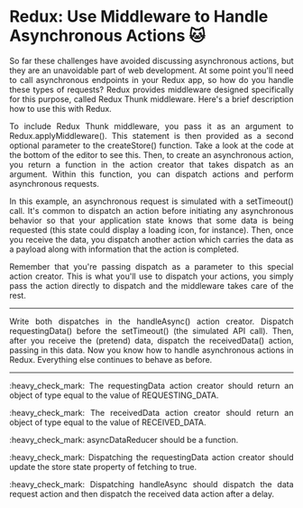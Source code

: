 # Redux: Use Middleware to Handle Asynchronous Actions :cat:
<p align="justify">
So far these challenges have avoided discussing asynchronous actions, but they are an unavoidable part of web development. At some point you'll need to call asynchronous endpoints in your Redux app, so how do you handle these types of requests? Redux provides middleware designed specifically for this purpose, called Redux Thunk middleware. Here's a brief description how to use this with Redux.
</p>
<p align="justify">
To include Redux Thunk middleware, you pass it as an argument to Redux.applyMiddleware(). This statement is then provided as a second optional parameter to the createStore() function. Take a look at the code at the bottom of the editor to see this. Then, to create an asynchronous action, you return a function in the action creator that takes dispatch as an argument. Within this function, you can dispatch actions and perform asynchronous requests.
</p>
<p align="justify">
In this example, an asynchronous request is simulated with a setTimeout() call. It's common to dispatch an action before initiating any asynchronous behavior so that your application state knows that some data is being requested (this state could display a loading icon, for instance). Then, once you receive the data, you dispatch another action which carries the data as a payload along with information that the action is completed.
</p>
<p align="justify">
Remember that you're passing dispatch as a parameter to this special action creator. This is what you'll use to dispatch your actions, you simply pass the action directly to dispatch and the middleware takes care of the rest.
</p>

---

<p align="justify">
Write both dispatches in the handleAsync() action creator. Dispatch requestingData() before the setTimeout() (the simulated API call). Then, after you receive the (pretend) data, dispatch the receivedData() action, passing in this data. Now you know how to handle asynchronous actions in Redux. Everything else continues to behave as before.
</p>

---

<p align="justify">:heavy_check_mark: 
The requestingData action creator should return an object of type equal to the value of REQUESTING_DATA.
</p>
<p align="justify">:heavy_check_mark: 
The receivedData action creator should return an object of type equal to the value of RECEIVED_DATA.
</p>
<p align="justify">:heavy_check_mark: 
asyncDataReducer should be a function.
</p>
<p align="justify">:heavy_check_mark: 
Dispatching the requestingData action creator should update the store state property of fetching to true.
</p>
<p align="justify">:heavy_check_mark: 
Dispatching handleAsync should dispatch the data request action and then dispatch the received data action after a delay.
</p>
